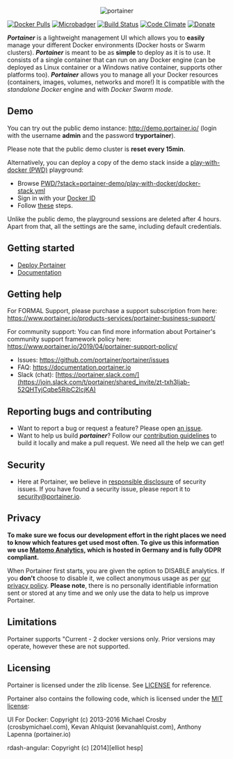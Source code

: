 <p align="center">
  <img title="portainer" src='https://github.com/portainer/portainer/blob/develop/app/assets/images/logo_alt.png?raw=true' />
</p>

[![Docker Pulls](https://img.shields.io/docker/pulls/portainer/portainer.svg)](https://hub.docker.com/r/portainer/portainer/)
[![Microbadger](https://images.microbadger.com/badges/image/portainer/portainer.svg)](http://microbadger.com/images/portainer/portainer 'Image size')
[![Build Status](https://portainer.visualstudio.com/Portainer%20CI/_apis/build/status/Portainer%20CI?branchName=develop)](https://portainer.visualstudio.com/Portainer%20CI/_build/latest?definitionId=3&branchName=develop)
[![Code Climate](https://codeclimate.com/github/portainer/portainer/badges/gpa.svg)](https://codeclimate.com/github/portainer/portainer)
[![Donate](https://img.shields.io/badge/Donate-PayPal-green.svg)](https://www.paypal.com/cgi-bin/webscr?cmd=_s-xclick&hosted_button_id=YHXZJQNJQ36H6)

**_Portainer_** is a lightweight management UI which allows you to **easily** manage your different Docker environments (Docker hosts or Swarm clusters).
**_Portainer_** is meant to be as **simple** to deploy as it is to use. It consists of a single container that can run on any Docker engine (can be deployed as Linux container or a Windows native container, supports other platforms too).
**_Portainer_** allows you to manage all your Docker resources (containers, images, volumes, networks and more!) It is compatible with the _standalone Docker_ engine and with _Docker Swarm mode_.

## Demo

You can try out the public demo instance: http://demo.portainer.io/ (login with the username **admin** and the password **tryportainer**).

Please note that the public demo cluster is **reset every 15min**.

Alternatively, you can deploy a copy of the demo stack inside a [play-with-docker (PWD)](https://labs.play-with-docker.com) playground:

- Browse [PWD/?stack=portainer-demo/play-with-docker/docker-stack.yml](http://play-with-docker.com/?stack=https://raw.githubusercontent.com/portainer/portainer-demo/master/play-with-docker/docker-stack.yml)
- Sign in with your [Docker ID](https://docs.docker.com/docker-id)
- Follow [these](https://github.com/portainer/portainer-demo/blob/master/play-with-docker/docker-stack.yml#L5-L8) steps.

Unlike the public demo, the playground sessions are deleted after 4 hours. Apart from that, all the settings are the same, including default credentials.

## Getting started

- [Deploy Portainer](https://www.portainer.io/installation/)
- [Documentation](https://documentation.portainer.io)

## Getting help

For FORMAL Support, please purchase a support subscription from here: https://www.portainer.io/products-services/portainer-business-support/

For community support: You can find more information about Portainer's community support framework policy here: https://www.portainer.io/2019/04/portainer-support-policy/

- Issues: https://github.com/portainer/portainer/issues
- FAQ: https://documentation.portainer.io
- Slack (chat): [https://portainer.slack.com/](https://join.slack.com/t/portainer/shared_invite/zt-txh3ljab-52QHTyjCqbe5RibC2lcjKA)

## Reporting bugs and contributing

- Want to report a bug or request a feature? Please open [an issue](https://github.com/portainer/portainer/issues/new).
- Want to help us build **_portainer_**? Follow our [contribution guidelines](https://www.portainer.io/documentation/how-to-contribute/) to build it locally and make a pull request. We need all the help we can get!

## Security

- Here at Portainer, we believe in [responsible disclosure](https://en.wikipedia.org/wiki/Responsible_disclosure) of security issues. If you have found a security issue, please report it to <security@portainer.io>.

## Privacy

**To make sure we focus our development effort in the right places we need to know which features get used most often. To give us this information we use [Matomo Analytics](https://matomo.org/), which is hosted in Germany and is fully GDPR compliant.**

When Portainer first starts, you are given the option to DISABLE analytics. If you **don't** choose to disable it, we collect anonymous usage as per [our privacy policy](https://www.portainer.io/documentation/in-app-analytics-and-privacy-policy/). **Please note**, there is no personally identifiable information sent or stored at any time and we only use the data to help us improve Portainer.

## Limitations

Portainer supports "Current - 2 docker versions only. Prior versions may operate, however these are not supported.

## Licensing

Portainer is licensed under the zlib license. See [LICENSE](./LICENSE) for reference.

Portainer also contains the following code, which is licensed under the [MIT license](https://opensource.org/licenses/MIT):

UI For Docker: Copyright (c) 2013-2016 Michael Crosby (crosbymichael.com), Kevan Ahlquist (kevanahlquist.com), Anthony Lapenna (portainer.io)

rdash-angular: Copyright (c) [2014][elliot hesp]
